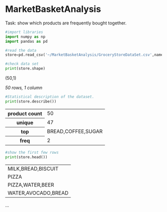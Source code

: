# MarketBasketAnalysis

Task: show which products are frequently bought together.

```py
#import libraries
import numpy as np
import pandas as pd

#read the data
store=pd.read_csv('~/MarketBasketAnalysis/GroceryStoreDataSet.csv',names=['product'],header=None)
```

```py
#check data set
print(store.shape) 
```

<p>(50,1)</p>
<i> 50 rows, 1 column</i>

```py
#Statistical description of the dataset.
print(store.describe())
```
<table>
<tr>
    <th>product count</th>
    <td>50</td>
</tr>
<tr>
    <th>unique</th>
    <td>47</td>
</tr>
<tr>
    <th>top</th>
    <td>BREAD,COFFEE,SUGAR</td>
</tr>
<tr>
    <th>freq</th>
    <td>2</td>
</tr>
</table>
 

```py 
#show the first few rows
print(store.head())
```

<table>
<tr>
    <td>MILK,BREAD,BISCUIT</td>
</tr>
<tr>
    <td>PIZZA</td>
</tr>
<tr>
    <td>PIZZA,WATER,BEER</td>
</tr>
<tr>
    <td>WATER,AVOCADO,BREAD</td>
</tr>

</table>
...